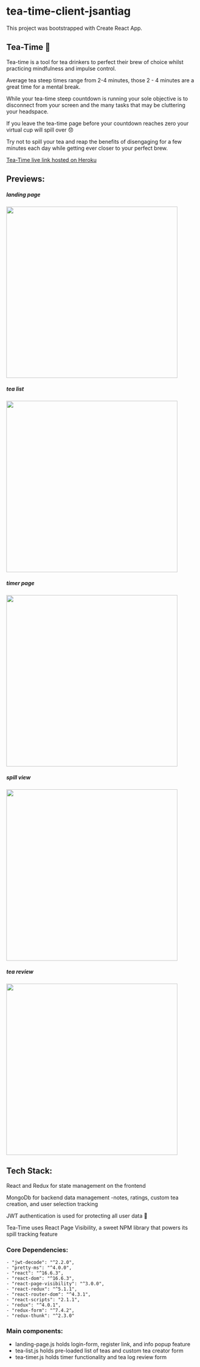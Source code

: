 # tea-time-client-jsantiag

This project was bootstrapped with Create React App.

## Tea-Time :tea:
Tea-time is a tool for tea drinkers to perfect their brew of choice whilst practicing mindfulness and 
impulse control. 

Average tea steep times range from 2-4 minutes, those 2 - 4 minutes are a great time for a mental break. 

While your tea-time steep countdown is running your sole objective is to disconnect from your screen and 
the many tasks that may be cluttering your headspace. 

If you leave the tea-time page before your countdown reaches zero your virtual cup 
will spill over  :disappointed:

Try not to spill your tea and reap the benefits of disengaging for a few minutes each day 
while getting ever closer to your perfect brew.

<a href="https://tea-time-client.herokuapp.com">Tea-Time live link hosted on Heroku</a>

## Previews:

##### landing page 
<img src="screencaps/tea-time-landing.JPG" width="450">

##### tea list 
<img src="screencaps/tea-time-select.JPG" width="450">

##### timer page
<img src="screencaps/tea-time-timer.JPG" width="450">

##### spill view
<img src="screencaps/spilledtea.JPG" width="450">

##### tea review  
<img src="screencaps/tealogPage.JPG" width="450">

## Tech Stack: 

React and Redux for state management on the frontend

MongoDb for backend data management 
-notes, ratings, custom tea creation, and user selection tracking

JWT authentication is used for protecting all user data :closed_lock_with_key:

Tea-Time uses React Page Visibility, a sweet NPM library that powers its spill tracking feature

### Core Dependencies: 
    - "jwt-decode": "^2.2.0",
    - "pretty-ms": "^4.0.0",
    - "react": "^16.6.3",
    - "react-dom": "^16.6.3",
    - "react-page-visibility": "^3.0.0",
    - "react-redux": "^5.1.1",
    - "react-router-dom": "^4.3.1",
    - "react-scripts": "2.1.1",
    - "redux": "^4.0.1",
    - "redux-form": "^7.4.2",
    - "redux-thunk": "^2.3.0"

### Main components: 

- landing-page.js 
holds login-form, register link, and info popup feature
- tea-list.js
holds pre-loaded list of teas and custom tea creator form 
- tea-timer.js 
holds timer functionality and tea log review form

